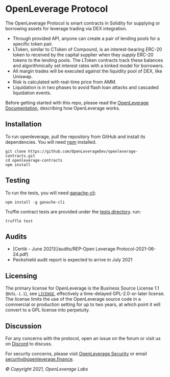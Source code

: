 OpenLeverage Protocol
=================

The OpenLeverage Protocol is smart contracts in Solidity for supplying or borrowing assets for leverage trading via DEX integration.

- Through provided API, anyone can create a pair of lending pools for a specific token pair.
- LToken, similar to CToken of Compound, is an interest-bearing ERC-20 token to received by the capital supplier when they *supply* ERC-20 tokens to the lending pools. The LToken contracts track these balances and algorithmically set interest rates with a kinked model for borrowers.
- All margin trades will be executed against the liquidity pool of DEX, like Uniswap.
- Risk is calculated with real-time price from AMM.
- Liquidation is in two phases to avoid flash loan attacks and cascaded liquidation events.

Before getting started with this repo, please read the [OpenLeverage Documentation](https://docs.openleverage.finance/), describing how OpenLeverage works.

Installation
------------
To run openleverage, pull the repository from GitHub and install its dependencies. You will need [npm](https://docs.npmjs.com/cli/install) installed.

    git clone https://github.com/OpenLeverageDev/openleverage-contracts.git
    cd openleverage-contracts
    npm install

Testing
-------

To run the tests, you will need [ganache-cli](https://github.com/trufflesuite/ganache-cli):

    npm install -g ganache-cli

Truffle contract tests are provided under the [tests directory](https://github.com/OpenLeverageDev/openleverage-contracts/tree/main/test). run:
 
    truffle test

Audits
----------
- [Certik - June 2021](/audits/REP-Open Leverage Protocol-2021-06-24.pdf)
- Peckshield audit report is expected to arrive in July 2021

Licensing
----------
The primary license for OpenLeverage is the Business Source License 1.1 (`BUSL-1.1`), see [`LICENSE`](./LICENSE), effectively a time-delayed GPL-2.0-or-later license. The license limits the use of the OpenLeverage source code in a commercial or production setting for up to two years, at which point it will convert to a GPL license into perpetuity.

Discussion
----------

For any concerns with the protocol, open an issue on the forum or visit us on [Discord](https://discord.com/invite/cGnVAxUPpt) to discuss.

For security concerns, please visit [OpenLeverage Security](https://docs.openleverage.finance/main/dev/security) or email [security@openleverage.finance](mailto:security@openleverage.finance).

_© Copyright 2021, OpenLeverage Labs_
